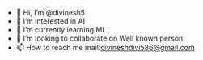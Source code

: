 - 👋 Hi, I’m @divinesh5
- 👀 I’m interested in AI
- 🌱 I’m currently learning ML
- 💞️ I’m looking to collaborate on Well known person
- 📫 How to reach me mail:divineshdivi586@gmail.com

<!---
divinesh5/divinesh5 is a ✨ special ✨ repository because its `README.md` (this file) appears on your GitHub profile.
You can click the Preview link to take a look at your changes.
--->
